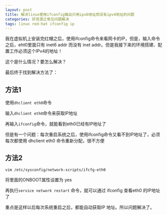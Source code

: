 ```yaml
---
layout: post
title: 解决linux使用ifconfig输出只用ipv6地址而没有ipv4地址的问题
categories: 好资源之常见问题解决
tags: linux red-hat ifconfig ip
---
```



我在虚拟机上安装完红帽之后，使用ifconfig命令来看网卡的IP，但是，输入命令之后，eht0里面只有 inet6 addr 而没有 inet addr。但是我接下来的环境搭建、配置工作必须这个IPv4的地址！

这个是什么情况？要怎么解决？

最后终于找到解决方法了：

方法1
---

使用`dhclient eth0`命令

输入`dhclient eth0`命令来获取IP地址

再输入`ifconfig`命令，就能看到eth0已经有IP地址了

但是有一个问题：每次重启系统之后，使用ifconfig命令又看不到IP地址了，必须每次都使用 dhclient eth0 命令重新分配，很不方便

方法2
---

`vim /etc/sysconfig/network-scripts/ifcfg-eth0`

将里面的ONBOOT属性设置为 yes

再执行`service network restart` 命令，就可以通过 ifconfig 查看eth0 的IP地址了

重点是这样以后每次系统重启之后，都能自动获取IP 地址。所以问题解决了。
